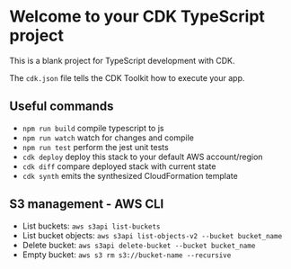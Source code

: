 # Welcome to your CDK TypeScript project

This is a blank project for TypeScript development with CDK.

The `cdk.json` file tells the CDK Toolkit how to execute your app.

## Useful commands

* `npm run build`   compile typescript to js
* `npm run watch`   watch for changes and compile
* `npm run test`    perform the jest unit tests
* `cdk deploy`      deploy this stack to your default AWS account/region
* `cdk diff`        compare deployed stack with current state
* `cdk synth`       emits the synthesized CloudFormation template

## S3 management - AWS CLI


- List buckets: `aws s3api list-buckets`
- List bucket objects: `aws s3api list-objects-v2 --bucket bucket_name`
- Delete bucket: `aws s3api delete-bucket --bucket bucket_name`
- Empty bucket: `aws s3 rm s3://bucket-name --recursive`
